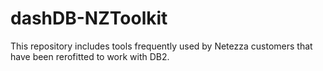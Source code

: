 # dashDB-NZToolkit
This repository includes tools frequently used by Netezza customers that have been rerofitted to work with DB2.
